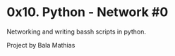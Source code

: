# 0x10. Python - Network #0

Networking and writing bassh scripts in python.

Project by Bala Mathias